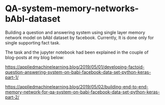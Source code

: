 # QA-system-memory-networks-bAbI-dataset
Building a question and answering system using single layer memory network model on bAbI dataset by facebook. Currently, It is done only for single supporting fact task.

The task and the jupyter notebook had been explained in the couple of blog-posts at my blog below:

https://appliedmachinelearning.blog/2019/05/01/developing-factoid-question-answering-system-on-babi-facebook-data-set-python-keras-part-1/

https://appliedmachinelearning.blog/2019/05/02/building-end-to-end-memory-network-for-qa-system-on-babi-facebook-data-set-python-keras-part-2/
